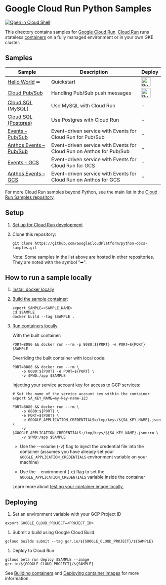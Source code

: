 # Google Cloud Run Python Samples

[![Open in Cloud Shell][shell_img]][shell_link]

[shell_img]: http://gstatic.com/cloudssh/images/open-btn.png
[shell_link]: https://console.cloud.google.com/cloudshell/open?git_repo=https://github.com/GoogleCloudPlatform/python-docs-samples&page=editor&open_in_editor=blog/README.md

This directory contains samples for [Google Cloud Run](https://cloud.run). [Cloud Run][run_docs] runs stateless [containers](https://cloud.google.com/containers/) on a fully managed environment or in your own GKE cluster.

## Samples

|           Sample                |        Description       |     Deploy    |
| ------------------------------- | ------------------------ | ------------- |
|[Hello World][helloworld]&nbsp;&#10149; | Quickstart | [<img src="https://storage.googleapis.com/cloudrun/button.svg" alt="Run on Google Cloud" height="30">][run_button_helloworld] |
|[Cloud Pub/Sub][pubsub] | Handling Pub/Sub push messages | [<img src="https://storage.googleapis.com/cloudrun/button.svg" alt="Run on Google Cloud" height="30">][run_button_pubsub] |
|[Cloud SQL (MySQL)][mysql]        | Use MySQL with Cloud Run    |      -        |
|[Cloud SQL (Postgres)][postgres]  | Use Postgres with Cloud Run |      -        |
|[Events – Pub/Sub][events_pubsub]  | Event-driven service with Events for Cloud Run for Pub/Sub    |      -        |
|[Anthos Events – Pub/Sub][anthos_events_pubsub]  | Event-driven service with Events for Cloud Run on Anthos for Pub/Sub  |      -        |
|[Events – GCS][events_storage]  | Event-driven service with Events for Cloud Run for GCS    |      -        |
|[Anthos Events – GCS][anthos_events_storage]  | Event-driven service with Events for Cloud Run on Anthos for GCS  |      -        |

For more Cloud Run samples beyond Python, see the main list in the [Cloud Run Samples repository](https://github.com/GoogleCloudPlatform/cloud-run-samples).

## Setup

1. [Set up for Cloud Run development](https://cloud.google.com/run/docs/setup)

2. Clone this repository:

    ```
    git clone https://github.com/GoogleCloudPlatform/python-docs-samples.git
    ```

    Note: Some samples in the list above are hosted in other repositories. They are noted with the symbol "&#10149;".


## How to run a sample locally

1. [Install docker locally](https://docs.docker.com/install/)

2. [Build the sample container](https://cloud.google.com/run/docs/building/containers#building_locally_and_pushing_using_docker):

    ```
    export SAMPLE=<SAMPLE_NAME>
    cd $SAMPLE
    docker build --tag $SAMPLE .
    ```

3. [Run containers locally](https://cloud.google.com/run/docs/testing/local)

    With the built container:

    ```
    PORT=8080 && docker run --rm -p 8080:${PORT} -e PORT=${PORT} $SAMPLE
    ```

    Overriding the built container with local code:

    ```
    PORT=8080 && docker run --rm \
        -p 8080:${PORT} -e PORT=${PORT} \
        -v $PWD:/app $SAMPLE
    ```

    Injecting your service account key for access to GCP services:

    ```
    # Set the name of the service account key within the container
    export SA_KEY_NAME=my-key-name-123

    PORT=8080 && docker run --rm \
        -p 8080:${PORT} \
        -e PORT=${PORT} \
        -e GOOGLE_APPLICATION_CREDENTIALS=/tmp/keys/${SA_KEY_NAME}.json \
        -v $GOOGLE_APPLICATION_CREDENTIALS:/tmp/keys/${SA_KEY_NAME}.json:ro \
        -v $PWD:/app $SAMPLE
    ```

    * Use the --volume (-v) flag to inject the credential file into the container
      (assumes you have already set your `GOOGLE_APPLICATION_CREDENTIALS`
      environment variable on your machine)

    * Use the --environment (-e) flag to set the `GOOGLE_APPLICATION_CREDENTIALS`
      variable inside the container

    Learn more about [testing your container image locally.][testing]

## Deploying

1. Set an environment variable with your GCP Project ID
```
export GOOGLE_CLOUD_PROJECT=<PROJECT_ID>
```

1. Submit a build using Google Cloud Build
```
gcloud builds submit --tag gcr.io/${GOOGLE_CLOUD_PROJECT}/${SAMPLE}
```

1. Deploy to Cloud Run
```
gcloud beta run deploy $SAMPLE --image gcr.io/${GOOGLE_CLOUD_PROJECT}/${SAMPLE}
```

See [Building containers][run_build] and [Deploying container images][run_deploy]
for more information.

[run_docs]: https://cloud.google.com/run/docs/
[run_build]: https://cloud.google.com/run/docs/building/containers
[run_deploy]: https://cloud.google.com/run/docs/deploying
[helloworld]: helloworld/
[pubsub]: pubsub/
[mysql]: ../cloud-sql/mysql/sqlalchemy
[postgres]: ../cloud-sql/postgres/sqlalchemy
[events_pubsub]: events-pubsub/
[anthos_events_pubsub]: events-pubsub/anthos.md
[events_storage]: events-storage/
[anthos_events_storage]: events-storage/anthos.md
[run_button_helloworld]: https://deploy.cloud.run/?git_repo=https://github.com/knative/docs&dir=docs/serving/samples/hello-world/helloworld-python
[run_button_pubsub]: https://deploy.cloud.run/?git_repo=https://github.com/GoogleCloudPlatform/python-docs-samples&dir=run/pubsub
[testing]: https://cloud.google.com/run/docs/testing/local#running_locally_using_docker_with_access_to_services
